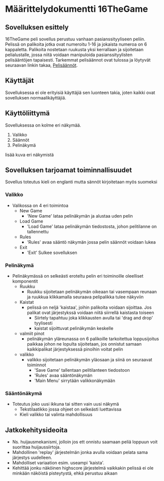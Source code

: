 # Määrittelydokumentti  16TheGame

## Sovelluksen esittely
16TheGame peli sovellus perustuu vanhaan pasianssityyliseen peliin. Pelissä on palikoita jotka ovat numeroitu 1-16 ja jokaista numeroa on 6 kappaletta. Palikoita nostetaan ruukusta yksi kerrallaan ja sijoitetaan pelialustalle, jossa niitä voidaan manipuloida pasianssityylisten pelisääntöjen tapaisesti. 
Tarkemmat pelisäännot ovat tulossa ja löytyvät seuraavan linkin takaa, [Pelisäännöt](https://github.com/fellmana/ot-harjoitustyo/blob/master/documentation/rules.md).


## Käyttäjät
Sovelluksessa ei ole erityisiä käyttäjiä sen luonteen takia, joten kaikki ovat sovelluksen normaalikäyttäjiä.

## Käyttöliittymä 
Sovelluksessa on kolme eri näkymää. 
1. Valikko
2. Säännöt
3. Pelinäkymä


lisää kuva eri näkymistä


## Sovelluksen tarjoamat toiminnallisuudet
Sovellus toteutus kieli on englanti mutta sännöt kirjoitetaan myös suomeksi

### Valikko
* Valikossa on 4 eri toimintoa
	- New Game
		- 'New Game' lataa pelinäkymän ja alustaa uden pelin
	- Load Game 
		- 'Load Game' lataa pelinäkymän tiedostosta, johon pelitilanne on tallennettu
	- Rules
		- 'Rules' avaa sääntö näkymän jossa pelin säännöt voidaan lukea 
	- Exit
		- 'Exit' Sulkee sovelluksen

### Pelinäkymä
* Pelinäkymässä on selkeästi eroteltu pelin eri toiminoille oleelliset komponentit
	- Ruukku
		- Ruukku sijoitetaan pelinäkymän oikeaan tai vasempaan reunaan ja ruukkua klikkamalla seuraava pelipalikka tulee näkyviin
	- Kaistat
		- pelissä on neljä 'kaistaa', joihin palikoita voidaan sijoittaa. Jos palikat ovat järjestykssä voidaan niitä siirrellä kaistasta toiseen
			- Siirtely tapahtuu joka klikkausten avulla tai 'drag and drop' tyylisesti
			- kaistat sijoittuvat pelinäkymän keskelle 
	- valmiit pinot 
		- pelinäkymän yläreunassa on 6 palikoille tarkoitettua loppusijoitus paikkaa johon ne lopulta sijoitetaan, jos onnistut samaan kaikkipalikat järjestyksessä pinoihin voitat pelin
	- valikko
		- valikko sijoitetaan pelinäkymän yläosaan ja siinä on seuraavat toiminnot 
			- 'Save Game' tallentaan pelitilanteen tiedostoon
			- 'Rules'  avaa sääntönäkymän
			- 'Main Menu' sirrytään valikkonäkymään

### Sääntönäkymä
* Toteutus joko uusi ikkuna tai sitten vain uusi näkymä
	- Tekstilaatikko jossa ohjeet on selkeästi luettavissa
	- Kieli valikko tai valinta mahdollisuus

## Jatkokehitysideoita
* Ns. huijausmekanismi, jolloin jos ett onnistu saamaan peliä loppuun voit suorittaa huijaussiirtoja.
* Mahdollinen 'replay' järjestelmän jonka avulla voidaan pelata sama järjestys uudelleen.
* Mahdolliset variaation esim. useampi 'kaista'.  
* Kehittää jonku näköinen highscore järjestelmä vaikkakin pelissä ei ole minkään näköistä pisteytystä, ehkä perustuu aikaan 
